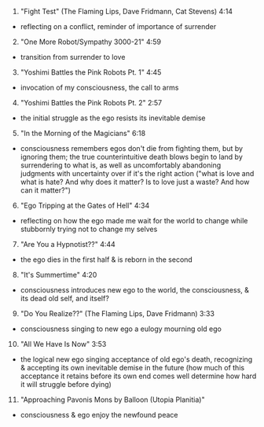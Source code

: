 1.	"Fight Test" (The Flaming Lips, Dave Fridmann, Cat Stevens)	4:14
  - reflecting on a conflict, reminder of importance of surrender 
2.	"One More Robot/Sympathy 3000-21"  	4:59
  - transition from surrender to love 
3.	"Yoshimi Battles the Pink Robots Pt. 1"  	4:45
  - invocation of my consciousness, the call to arms 
4.	"Yoshimi Battles the Pink Robots Pt. 2"  	2:57
  - the initial struggle as the ego resists its inevitable demise 
5.	"In the Morning of the Magicians"  	6:18
  - consciousness remembers egos don't die from fighting them, but by ignoring them; the true counterintuitive death blows begin to land by surrendering to what is, as well as uncomfortably abandoning judgments with uncertainty over if it's the right action ("what is love and what is hate? And why does it matter? Is to love just a waste? And how can it matter?") 
6.	"Ego Tripping at the Gates of Hell"  	4:34
  - reflecting on how the ego made me wait for the world to change while stubbornly trying not to change my selves 
7.	"Are You a Hypnotist??"  	4:44
  - the ego dies in the first half & is reborn in the second 
8.	"It's Summertime"  	4:20
  - consciousness introduces new ego to the world, the consciousness, & its dead old self, and itself? 
9.	"Do You Realize??" (The Flaming Lips, Dave Fridmann)	3:33
  - consciousness singing to new ego a eulogy mourning old ego 
10.	"All We Have Is Now"  	3:53
  - the logical new ego singing acceptance of old ego's death, recognizing & accepting its own inevitable demise in the future (how much of this acceptance it retains before its own end comes well determine how hard it will struggle before dying) 
11.	"Approaching Pavonis Mons by Balloon (Utopia Planitia)"  
  - consciousness & ego enjoy the newfound peace
